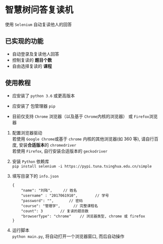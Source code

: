 # 智慧树问答复读机

使用 ```Selenium``` 自动复读他人的回答

## 已实现的功能
- 自动登录及复读他人回答
- 控制复读的 **题目个数**
- 自由选择复读的 **课程**

## 使用教程
- 应安装了 ```python 3.6``` 或更高版本

- 应安装了 包管理器 ```pip```

- 目前仅支持 ```Chrome``` 浏览器（以及基于 ```Chrome```内核的浏览器） 或 ```Firefox```浏览器

1. 配置浏览器驱动   
   若使用 ```Google Chrome```或基于 ```chrome``` 内核的其他浏览器(如 360 等), 请自行百度, 安装**合适版本**的 ```chromedriver```    
   若使用 ```Firefox```, 自行安装合适版本的 ```geckodriver```
   
2. 安装 ```Python``` 依赖库  
  ```pip install selenium -i https://pypi.tuna.tsinghua.edu.cn/simple```
  
3. 填写目录下的 ```info.json```
    ```
    {
        "name": "刘陆",     // 姓名
        "username" : "2017061910",        // 学号
        "password": "",       // 密码
        "course": "管理学",      // 完整课程名
        "count": 3        // 复读的题目数
        "browserType": "chrome"    // 浏览器类型, chrome 或 firefox
    }
    ```

4. 运行脚本  
  ```python main.py```, 将自动打开一个浏览器窗口, 而后自动操作
 